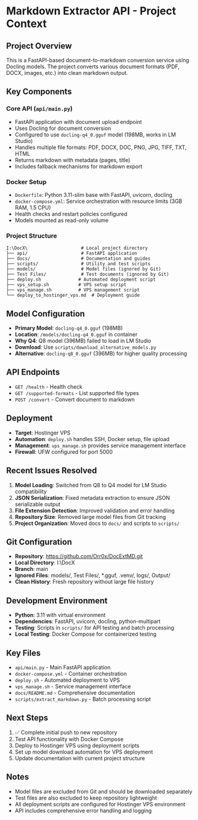 # Markdown Extractor API - Project Context

## Project Overview
This is a FastAPI-based document-to-markdown conversion service using Docling models. The project converts various document formats (PDF, DOCX, images, etc.) into clean markdown output.

## Key Components

### Core API (`api/main.py`)
- FastAPI application with document upload endpoint
- Uses Docling for document conversion
- Configured to use `docling-q4_0.gguf` model (198MB, works in LM Studio)
- Handles multiple file formats: PDF, DOCX, DOC, PNG, JPG, TIFF, TXT, HTML
- Returns markdown with metadata (pages, title)
- Includes fallback mechanisms for markdown export

### Docker Setup
- `Dockerfile`: Python 3.11-slim base with FastAPI, uvicorn, docling
- `docker-compose.yml`: Service orchestration with resource limits (3GB RAM, 1.5 CPU)
- Health checks and restart policies configured
- Models mounted as read-only volume

### Project Structure
```
I:\DocX\                    # Local project directory
├── api/                    # FastAPI application
├── docs/                   # Documentation and guides
├── scripts/                # Utility and test scripts
├── models/                 # Model files (ignored by Git)
├── Test Files/             # Test documents (ignored by Git)
├── deploy.sh              # Automated deployment script
├── vps_setup.sh           # VPS setup script
├── vps_manage.sh          # VPS management script
└── deploy_to_hostinger_vps.md  # Deployment guide
```

## Model Configuration
- **Primary Model**: `docling-q4_0.gguf` (198MB)
- **Location**: `/models/docling-q4_0.gguf` in container
- **Why Q4**: Q8 model (396MB) failed to load in LM Studio
- **Download**: Use `scripts/download_alternative_models.py`
- **Alternative**: `docling-q8_0.gguf` (396MB) for higher quality processing

## API Endpoints
- `GET /health` - Health check
- `GET /supported-formats` - List supported file types
- `POST /convert` - Convert document to markdown

## Deployment
- **Target**: Hostinger VPS
- **Automation**: `deploy.sh` handles SSH, Docker setup, file upload
- **Management**: `vps_manage.sh` provides service management interface
- **Firewall**: UFW configured for port 5000

## Recent Issues Resolved
1. **Model Loading**: Switched from Q8 to Q4 model for LM Studio compatibility
2. **JSON Serialization**: Fixed metadata extraction to ensure JSON serializable output
3. **File Extension Detection**: Improved validation and error handling
4. **Repository Size**: Removed large model files from Git tracking
5. **Project Organization**: Moved docs to `docs/` and scripts to `scripts/`

## Git Configuration
- **Repository**: https://github.com/Orr0x/DocExtMD.git
- **Local Directory**: I:\DocX
- **Branch**: main
- **Ignored Files**: models/, Test Files/, *.gguf, .venv/, logs/, Output/
- **Clean History**: Fresh repository without large file history

## Development Environment
- **Python**: 3.11 with virtual environment
- **Dependencies**: FastAPI, uvicorn, docling, python-multipart
- **Testing**: Scripts in `scripts/` for API testing and batch processing
- **Local Testing**: Docker Compose for containerized testing

## Key Files
- `api/main.py` - Main FastAPI application
- `docker-compose.yml` - Container orchestration
- `deploy.sh` - Automated deployment to VPS
- `vps_manage.sh` - Service management interface
- `docs/README.md` - Comprehensive documentation
- `scripts/extract_markdown.py` - Batch processing script

## Next Steps
1. ✅ Complete initial push to new repository
2. Test API functionality with Docker Compose
3. Deploy to Hostinger VPS using deployment scripts
4. Set up model download automation for VPS deployment
5. Update documentation with current project structure

## Notes
- Model files are excluded from Git and should be downloaded separately
- Test files are also excluded to keep repository lightweight
- All deployment scripts are configured for Hostinger VPS environment
- API includes comprehensive error handling and logging
